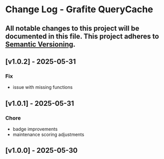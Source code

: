 # Change Log - Grafite QueryCache
All notable changes to this project will be documented in this file.
This project adheres to [Semantic Versioning](http://semver.org/).
----

## [v1.0.2] - 2025-05-31

### Fix
- issue with missing functions

## [v1.0.1] - 2025-05-31

### Chore
- badge improvements
- maintenance scoring adjustments

## [v1.0.0] - 2025-05-30
